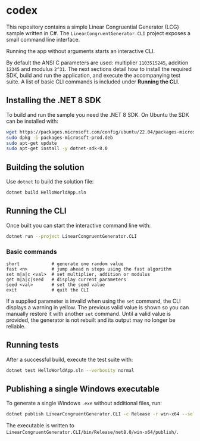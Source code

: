 # codex
This repository contains a simple Linear Congruential Generator (LCG) sample
written in C#. The `LinearCongruentGenerator.CLI` project exposes a small command line
interface.

Running the app without arguments starts an interactive CLI.

By default the ANSI C parameters are used: multiplier `1103515245`, addition
`12345` and modulus `2^31`. The next sections detail how to install the
required SDK, build and run the application, and execute the accompanying test
suite. A list of basic CLI commands is included under **Running the CLI**.


## Installing the .NET 8 SDK

To build and run the sample you need the .NET 8 SDK. On Ubuntu the SDK can be
installed with:

```bash
wget https://packages.microsoft.com/config/ubuntu/22.04/packages-microsoft-prod.deb -O packages-microsoft-prod.deb
sudo dpkg -i packages-microsoft-prod.deb
sudo apt-get update
sudo apt-get install -y dotnet-sdk-8.0
```

## Building the solution

Use `dotnet` to build the solution file:

```bash
dotnet build HelloWorldApp.sln
```

## Running the CLI

Once built you can start the interactive command line with:

```bash
dotnet run --project LinearCongruentGenerator.CLI
```

### Basic commands

```
short            # generate one random value
fast <n>         # jump ahead n steps using the fast algorithm
set m|a|c <val>  # set multiplier, addition or modulus
get m|a|c|seed   # display current parameters
seed <val>       # set the seed value
exit             # quit the CLI
```

If a supplied parameter is invalid when using the `set` command, the CLI
displays a warning in yellow. The previous valid value is shown so you can
manually restore it with another `set` command. Until a valid value is
provided, the generator is not rebuilt and its output may no longer be
reliable.

## Running tests

After a successful build, execute the test suite with:

```bash
dotnet test HelloWorldApp.sln --verbosity normal
```

## Publishing a single Windows executable

To generate a single Windows `.exe` without additional files, run:

```bash
dotnet publish LinearCongruentGenerator.CLI -c Release -r win-x64 --self-contained true -p:PublishSingleFile=true
```

The executable is written to `LinearCongruentGenerator.CLI/bin/Release/net8.0/win-x64/publish/`.

